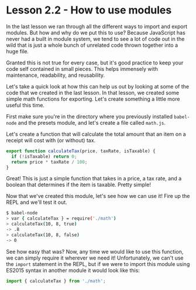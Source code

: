 # Lesson 2.2 - How to use modules

In the last lesson we ran through all the different ways to import and export modules. But how and why do we put this to use? Because JavaScript has never had a built in module system, we tend to see a lot of code out in the wild that is just a whole bunch of unrelated code thrown together into a huge file.

Granted this is not true for every case, but it's good practice to keep your code self contained in small pieces. This helps immensely with maintenance, readability, and reusability.

Let's take a quick look at how this can help us out by looking at some of the code that we created in the last lesson. In that lesson, we created some simple math functions for exporting. Let's create something a little more useful this time.

First make sure you're in the directory where you previously installed `babel-node` and the presets module, and let's create a file called `math.js`.

Let's create a function that will calculate the total amount that an item on a receipt will cost with (or without) tax.

```js
export function calculateTax(price, taxRate, isTaxable) {
  if (!isTaxable) return 0;
  return price * taxRate / 100;
}
```

Great! This is just a simple function that takes in a price, a tax rate, and a boolean that determines if the item is taxable. Pretty simple!

Now that we've created this module, let's see how we can use it! Fire up the REPL and we'll test it out.

```bash
$ babel-node
> var { calculateTax } = require('./math')
> calculateTax(10, 8, true)
-> .8
> calculateTax(10, 8, false)
-> 0
```

See how easy that was? Now, any time we would like to use this function, we can simply require it wherever we need it! Unfortunately, we can't use the `import` statement in the REPL, but if we were to import this module using ES2015 syntax in another module it would look like this:

```js
import { calculateTax } from './math';
```
